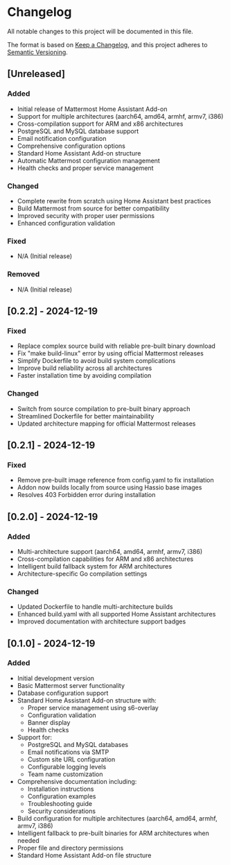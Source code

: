 # Changelog

All notable changes to this project will be documented in this file.

The format is based on [Keep a Changelog](https://keepachangelog.com/en/1.0.0/),
and this project adheres to [Semantic Versioning](https://semver.org/spec/v2.0.0.html).

## [Unreleased]

### Added
- Initial release of Mattermost Home Assistant Add-on
- Support for multiple architectures (aarch64, amd64, armhf, armv7, i386)
- Cross-compilation support for ARM and x86 architectures
- PostgreSQL and MySQL database support
- Email notification configuration
- Comprehensive configuration options
- Standard Home Assistant Add-on structure
- Automatic Mattermost configuration management
- Health checks and proper service management

### Changed
- Complete rewrite from scratch using Home Assistant best practices
- Build Mattermost from source for better compatibility
- Improved security with proper user permissions
- Enhanced configuration validation

### Fixed
- N/A (Initial release)

### Removed
- N/A (Initial release)

## [0.2.2] - 2024-12-19

### Fixed
- Replace complex source build with reliable pre-built binary download
- Fix "make build-linux" error by using official Mattermost releases
- Simplify Dockerfile to avoid build system complications
- Improve build reliability across all architectures
- Faster installation time by avoiding compilation

### Changed
- Switch from source compilation to pre-built binary approach
- Streamlined Dockerfile for better maintainability
- Updated architecture mapping for official Mattermost releases

## [0.2.1] - 2024-12-19

### Fixed
- Remove pre-built image reference from config.yaml to fix installation
- Addon now builds locally from source using Hassio base images
- Resolves 403 Forbidden error during installation

## [0.2.0] - 2024-12-19

### Added
- Multi-architecture support (aarch64, amd64, armhf, armv7, i386)
- Cross-compilation capabilities for ARM and x86 architectures
- Intelligent build fallback system for ARM architectures
- Architecture-specific Go compilation settings

### Changed
- Updated Dockerfile to handle multi-architecture builds
- Enhanced build.yaml with all supported Home Assistant architectures
- Improved documentation with architecture support badges

## [0.1.0] - 2024-12-19

### Added
- Initial development version
- Basic Mattermost server functionality
- Database configuration support
- Standard Home Assistant Add-on structure with:
  - Proper service management using s6-overlay
  - Configuration validation
  - Banner display
  - Health checks
- Support for:
  - PostgreSQL and MySQL databases
  - Email notifications via SMTP
  - Custom site URL configuration
  - Configurable logging levels
  - Team name customization
- Comprehensive documentation including:
  - Installation instructions
  - Configuration examples
  - Troubleshooting guide
  - Security considerations
- Build configuration for multiple architectures (aarch64, amd64, armhf, armv7, i386)
- Intelligent fallback to pre-built binaries for ARM architectures when needed
- Proper file and directory permissions
- Standard Home Assistant Add-on file structure
